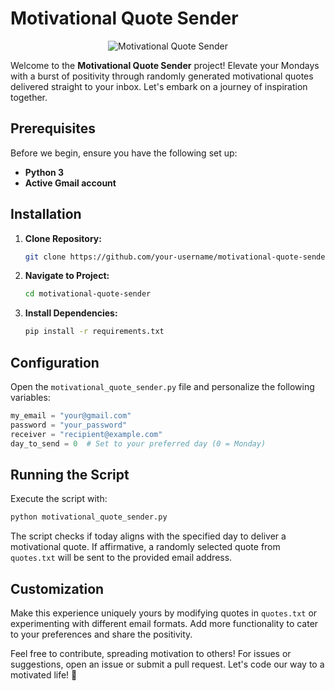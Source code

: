 # Motivational Quote Sender

<p align="center">
  <img src="https://i.imgur.com/HyuGik4.jpg" alt="Motivational Quote Sender">
</p>



Welcome to the **Motivational Quote Sender** project! Elevate your Mondays with a burst of positivity through randomly generated motivational quotes delivered straight to your inbox. Let's embark on a journey of inspiration together.

## Prerequisites

Before we begin, ensure you have the following set up:

- **Python 3**
- **Active Gmail account**

## Installation

1. **Clone Repository:**

    ```bash
    git clone https://github.com/your-username/motivational-quote-sender.git
    ```

2. **Navigate to Project:**

    ```bash
    cd motivational-quote-sender
    ```

3. **Install Dependencies:**

    ```bash
    pip install -r requirements.txt
    ```

## Configuration

Open the `motivational_quote_sender.py` file and personalize the following variables:

```python
my_email = "your@gmail.com"
password = "your_password"
receiver = "recipient@example.com"
day_to_send = 0  # Set to your preferred day (0 = Monday)
```

## Running the Script

Execute the script with:

```bash
python motivational_quote_sender.py
```

The script checks if today aligns with the specified day to deliver a motivational quote. If affirmative, a randomly selected quote from `quotes.txt` will be sent to the provided email address.

## Customization

Make this experience uniquely yours by modifying quotes in `quotes.txt` or experimenting with different email formats. Add more functionality to cater to your preferences and share the positivity.


Feel free to contribute, spreading motivation to others! For issues or suggestions, open an issue or submit a pull request. Let's code our way to a motivated life! 🌟
